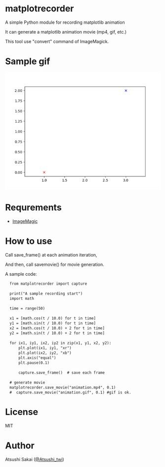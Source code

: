 # matplotrecorder
A simple Python module for recording matplotlib animation

It can generate a matplotlib animation movie (mp4, gif, etc.)

This tool use "convert" command of ImageMagick.

# Sample gif

![matplotrecorder/animation.gif at master · AtsushiSakai/matplotrecorder](https://github.com/AtsushiSakai/matplotrecorder/blob/master/animation.gif)

# Requrements

- [ImageMagic](https://www.imagemagick.org/script/index.php)


# How to use

Call save_frame() at each animation iteration,

And then, call savemovie() for movie generation.

A sample code:


      from matplotrecorder import capture

      print("A sample recording start")
      import math

      time = range(50)

      x1 = [math.cos(t / 10.0) for t in time]
      y1 = [math.sin(t / 10.0) for t in time]
      x2 = [math.cos(t / 10.0) + 2 for t in time]
      y2 = [math.sin(t / 10.0) + 2 for t in time]

      for ix1, iy1, ix2, iy2 in zip(x1, y1, x2, y2):
          plt.plot(ix1, iy1, "xr")
          plt.plot(ix2, iy2, "xb")
          plt.axis("equal")
          plt.pause(0.1)

          capture.save_frame()  # save each frame

      # generate movie
      matplotrecorder.save_movie("animation.mp4", 0.1)
      #  capture.save_movie("animation.gif", 0.1) #gif is ok.



# License 

MIT

# Author

Atsushi Sakai ([@Atsushi_twi](https://twitter.com/Atsushi_twi))

